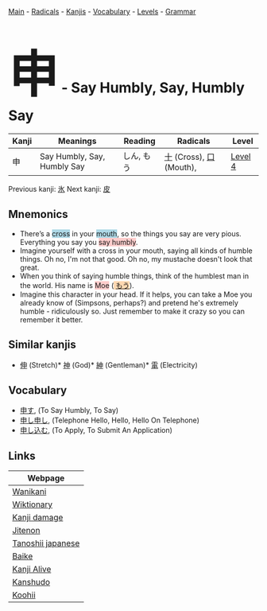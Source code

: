 <style> bigfont {font-size: 100px}</style>
[Main](../index.md) -
[Radicals](../radicals.md) -
[Kanjis](../kanjis.md) -
[Vocabulary](../vocabulary.md) -
[Levels](../levels.md) -
[Grammar](../grammar.md)
# <bigfont> 申</bigfont> - Say Humbly, Say, Humbly Say 

| Kanji | Meanings | Reading | Radicals | Level |
| --- | --- | --- | --- | --- |
| 申 | Say Humbly, Say, Humbly Say | しん, もう | [十](../radicals/十.md) (Cross), [口](../radicals/口.md) (Mouth),  | [Level 4](../levels/wk_level4.md) |

Previous kanji: [氷](氷.md) Next kanji: [皮](皮.md) 

## Mnemonics
 * There’s a <span style="background-color:#ADD8E6"> cross</span> in your <span style="background-color:#ADD8E6"> mouth</span>, so the things you say are very pious. Everything you say you <span style="background-color:#ffcccb"> say humbly</span>.
* Imagine yourself with a cross in your mouth, saying all kinds of humble things. Oh no, I'm not that good. Oh no, my mustache doesn't look that great.
* When you think of saying humble things, think of the humblest man in the world. His name is <span style="background-color:#ffcccb"> Moe</span> (<span style="background-color:#fed8b1"> [もう](https://jisho.org/search/もう)</span>).
* Imagine this character in your head. If it helps, you can take a Moe you already know of (Simpsons, perhaps?) and pretend he's extremely humble - ridiculously so. Just remember to make it crazy so you can remember it better.


## Similar kanjis
 * [伸](伸.md) (Stretch)* [神](神.md) (God)* [紳](紳.md) (Gentleman)* [電](電.md) (Electricity)


## Vocabulary
 * [申す](../vocabulary/申.md), (To Say Humbly, To Say)
* [申し申し](../vocabulary/申.md), (Telephone Hello, Hello, Hello On Telephone)
* [申し込む](../vocabulary/申.md), (To Apply, To Submit An Application)



## Links 

| Webpage |
| --- |
| [Wanikani          ](https://www.wanikani.com/kanji/申) |
| [Wiktionary        ](https://en.wiktionary.org/wiki/申) |
| [Kanji damage      ](http://www.kanjidamage.com/kanji/search?utf8=✓&q=申) |
| [Jitenon           ](https://jitenon.com/kanji/申) |
| [Tanoshii japanese ](https://www.tanoshiijapanese.com/dictionary/kanji.cfm?k=申) |
| [Baike             ](https://baike.baidu.com/item/申) |
| [Kanji Alive       ](https://app.kanjialive.com/申) |
| [Kanshudo          ](https://www.kanshudo.com/searchmn?q=申) |
| [Koohii            ](https://kanji.koohii.com/study/kanji/申) |
